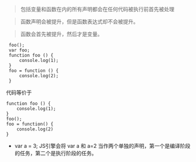 > 包括变量和函数在内的所有声明都会在任何代码被执行前首先被处理

> 函数声明会被提升，但是函数表达式却不会被提升。

> 函数会首先被提升，然后才是变量。

```
 foo();
 var foo;
 function foo () {
     console.log(1);
 }
 foo = function () {
     console.log(2);
 }
 ```
代码等价于

```
function foo () {
    console.log(1);    
}
foo();
foo = function() {
    console.log(2)
}
```

* var a = 3; JS引擎会将 var a 和 a=2 当作两个单独的声明，第一个是编译阶段的任务，第二个是执行阶段的任务。
 